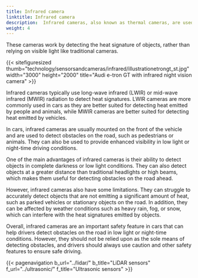 ```yaml
---
title: Infrared camera
linktitle: Infrared camera
description:  Infrared cameras, also known as thermal cameras, are used in some cars for various purposes such as night vision, pedestrian detection, and animal detection. 
weight: 4
---
```

<!-- markdownlint-disable MD033 -->
These cameras work by detecting the heat signature of objects, rather than relying on visible light like traditional cameras.

{{< sitefiguresized thumb="technology/sensorsandcameras/infrared/illustrationetrongt_st.jpg" width="3000" height="2000" title="Audi e-tron GT with infrared night vision camera" >}}

Infrared cameras typically use long-wave infrared (LWIR) or mid-wave infrared (MWIR) radiation to detect heat signatures. LWIR cameras are more commonly used in cars as they are better suited for detecting heat emitted by people and animals, while MWIR cameras are better suited for detecting heat emitted by vehicles.

In cars, infrared cameras are usually mounted on the front of the vehicle and are used to detect obstacles on the road, such as pedestrians or animals. They can also be used to provide enhanced visibility in low light or night-time driving conditions.

One of the main advantages of infrared cameras is their ability to detect objects in complete darkness or low light conditions. They can also detect objects at a greater distance than traditional headlights or high beams, which makes them useful for detecting obstacles on the road ahead.

However, infrared cameras also have some limitations. They can struggle to accurately detect objects that are not emitting a significant amount of heat, such as parked vehicles or stationary objects on the road. In addition, they can be affected by weather conditions such as heavy rain, fog, or snow, which can interfere with the heat signatures emitted by objects.

Overall, infrared cameras are an important safety feature in cars that can help drivers detect obstacles on the road in low light or night-time conditions. However, they should not be relied upon as the sole means of detecting obstacles, and drivers should always use caution and other safety features to ensure safe driving.

{{< pagenavigation b_url="../lidar/" b_title="LiDAR sensors" f_url="../ultrasonic/" f_title="Ultrasonic sensors" >}}